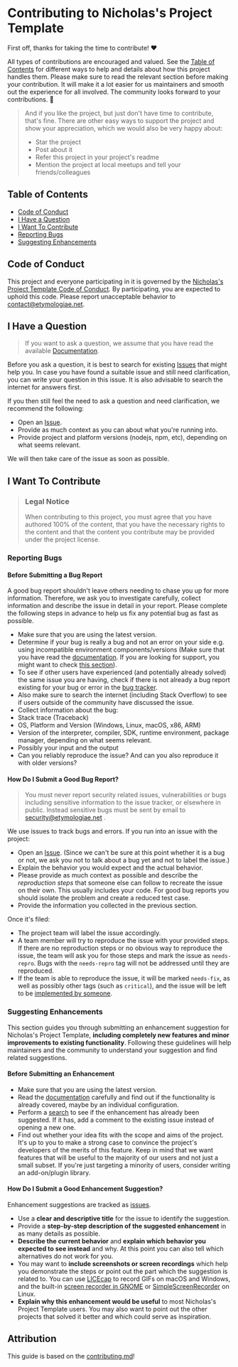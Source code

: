 <!--
Learn more about this file at https://docs.github.com/en/communities/setting-up-your-project-for-healthy-contributions/creating-a-default-community-health-file.
-->

<!-- omit in toc -->

# Contributing to Nicholas's Project Template

First off, thanks for taking the time to contribute! ❤️

All types of contributions are encouraged and valued. See the [Table of Contents](#table-of-contents) for different ways
to help and details about how this project handles them. Please make sure to read the relevant section before making
your contribution. It will make it a lot easier for us maintainers and smooth out the experience for all involved. The
community looks forward to your contributions. 🎉

> And if you like the project, but just don't have time to contribute, that's fine. There are other easy ways to support
> the project and show your appreciation, which we would also be very happy about:
> - Star the project
> - Post about it
> - Refer this project in your project's readme
> - Mention the project at local meetups and tell your friends/colleagues

<!-- omit in toc -->

## Table of Contents

- [Code of Conduct](#code-of-conduct)
- [I Have a Question](#i-have-a-question)
- [I Want To Contribute](#i-want-to-contribute)
- [Reporting Bugs](#reporting-bugs)
- [Suggesting Enhancements](#suggesting-enhancements)
<!--
- [Your First Code Contribution](#your-first-code-contribution)
- [Improving The Documentation](#improving-the-documentation)
- [Styleguides](#styleguides)
- [Commit Messages](#commit-messages)
- [Join The Project Team](#join-the-project-team)
-->

## Code of Conduct

This project and everyone participating in it is governed by the
[Nicholas's Project Template Code of Conduct](https://github.com/nicholasgrose/project_template/blob/main/CODE_OF_CONDUCT.md).
By participating, you are expected to uphold this code. Please report unacceptable behavior
to <contact@etymologiae.net>.

## I Have a Question

> If you want to ask a question, we assume that you have read the
> available [Documentation](https://nicholasgrose.github.io/project_template/).

Before you ask a question, it is best to search for
existing [Issues](https://github.com/nicholasgrose/project_template/issues) that might help you. In
case you have found a suitable issue and still need clarification, you can write your question in this issue. It is also
advisable to search the internet for answers first.

If you then still feel the need to ask a question and need clarification, we recommend the following:

- Open an [Issue](https://github.com/nicholasgrose/project_template/issues/new).
- Provide as much context as you can about what you're running into.
- Provide project and platform versions (nodejs, npm, etc), depending on what seems relevant.

We will then take care of the issue as soon as possible.

<!--
You might want to create a separate issue tag for questions and include it in this description. People should then tag their issues accordingly.

Depending on how large the project is, you may want to outsource the questioning, e.g. to Stack Overflow or Gitter. You may add additional contact and information possibilities:
- IRC
- Slack
- Gitter
- Stack Overflow tag
- Blog
- FAQ
- Roadmap
- E-Mail List
- Forum
-->

## I Want To Contribute

> ### Legal Notice <!-- omit in toc -->
> When contributing to this project, you must agree that you have authored 100% of the content, that you have the
> necessary rights to the content and that the content you contribute may be provided under the project license.

### Reporting Bugs

<!-- omit in toc -->

#### Before Submitting a Bug Report

A good bug report shouldn't leave others needing to chase you up for more information. Therefore, we ask you to
investigate carefully, collect information and describe the issue in detail in your report. Please complete the
following steps in advance to help us fix any potential bug as fast as possible.

- Make sure that you are using the latest version.
- Determine if your bug is really a bug and not an error on your side e.g. using incompatible environment
  components/versions (Make sure that you have read
  the [documentation](https://nicholasgrose.github.io/project_template/). If you are looking for
  support, you might want to check [this section](#i-have-a-question)).
- To see if other users have experienced (and potentially already solved) the same issue you are having, check if there
  is not already a bug report existing for your bug or error in
  the [bug tracker](https://github.com/nicholasgrose/project_template/issues?q=label%3Abug).
- Also make sure to search the internet (including Stack Overflow) to see if users outside of the community have
  discussed the issue.
- Collect information about the bug:
- Stack trace (Traceback)
- OS, Platform and Version (Windows, Linux, macOS, x86, ARM)
- Version of the interpreter, compiler, SDK, runtime environment, package manager, depending on what seems relevant.
- Possibly your input and the output
- Can you reliably reproduce the issue? And can you also reproduce it with older versions?

<!-- omit in toc -->

#### How Do I Submit a Good Bug Report?

> You must never report security related issues, vulnerabilities or bugs including sensitive information to the issue
> tracker, or elsewhere in public. Instead sensitive bugs must be sent by email to <security@etymologiae.net> .
<!-- You may add a PGP key to allow the messages to be sent encrypted as well. -->

We use issues to track bugs and errors. If you run into an issue with the project:

- Open an [Issue](https://github.com/nicholasgrose/project_template/issues/new). (Since we can't be sure at this point
  whether it is a bug or not, we ask
  you not to talk about a bug yet and not to label the issue.)
- Explain the behavior you would expect and the actual behavior.
- Please provide as much context as possible and describe the *reproduction steps* that someone else can follow to
  recreate the issue on their own. This usually includes your code. For good bug reports you should isolate the problem
  and create a reduced test case.
- Provide the information you collected in the previous section.

Once it's filed:

- The project team will label the issue accordingly.
- A team member will try to reproduce the issue with your provided steps. If there are no reproduction steps or no
  obvious way to reproduce the issue, the team will ask you for those steps and mark the issue as `needs-repro`. Bugs
  with the `needs-repro` tag will not be addressed until they are reproduced.
- If the team is able to reproduce the issue, it will be marked `needs-fix`, as well as possibly other tags (such as
  `critical`), and the issue will be left to be [implemented by someone](#your-first-code-contribution).

<!-- You might want to create an issue template for bugs and errors that can be used as a guide and that defines the structure of the information to be included. If you do so, reference it here in the description. -->

### Suggesting Enhancements

This section guides you through submitting an enhancement suggestion for Nicholas's Project Template, **including
completely new
features and minor improvements to existing functionality**. Following these guidelines will help maintainers and the
community to understand your suggestion and find related suggestions.

<!-- omit in toc -->

#### Before Submitting an Enhancement

- Make sure that you are using the latest version.
- Read the [documentation](https://nicholasgrose.github.io/project_template/) carefully and find out if the
  functionality is already covered, maybe by
  an individual configuration.
- Perform a [search](https://github.com/nicholasgrose/project_template/issues) to see if the enhancement has already
  been suggested. If it has, add a
  comment to the existing issue instead of opening a new one.
- Find out whether your idea fits with the scope and aims of the project. It's up to you to make a strong case to
  convince the project's developers of the merits of this feature. Keep in mind that we want features that will be
  useful to the majority of our users and not just a small subset. If you're just targeting a minority of users,
  consider writing an add-on/plugin library.

<!-- omit in toc -->

#### How Do I Submit a Good Enhancement Suggestion?

Enhancement suggestions are tracked as [issues](https://github.com/nicholasgrose/project_template/issues).

- Use a **clear and descriptive title** for the issue to identify the suggestion.
- Provide a **step-by-step description of the suggested enhancement** in as many details as possible.
- **Describe the current behavior** and **explain which behavior you expected to see instead** and why. At this point
  you can also tell which alternatives do not work for you.
- You may want to **include screenshots or screen recordings** which help you demonstrate the steps or point out the
  part which the suggestion is related to. You can use [LICEcap](https://www.cockos.com/licecap/) to record GIFs on
  macOS and Windows, and the
  built-in [screen recorder in GNOME](https://help.gnome.org/users/gnome-help/stable/screen-shot-record.html.en)
  or [SimpleScreenRecorder](https://github.com/MaartenBaert/ssr) on
  Linux. <!-- this should only be included if the project has a GUI -->
- **Explain why this enhancement would be useful** to most Nicholas's Project Template users. You may also want to point
  out the other projects that solved it better and which could serve as inspiration.

<!-- You might want to create an issue template for enhancement suggestions that can be used as a guide and that defines the structure of the information to be included. If you do so, reference it here in the description. -->

<!--### Your First Code Contribution-->
<!-- TODO
include Setup of env, IDE and typical getting started instructions?

-->

<!--### Improving The Documentation-->
<!-- TODO
Updating, improving and correcting the documentation

-->

<!--## Styleguides-->
<!--### Commit Messages-->
<!-- TODO

-->

<!--## Join The Project Team-->
<!-- TODO -->

<!-- omit in toc -->

## Attribution

This guide is based on the [contributing.md](https://contributing.md/generator)!
